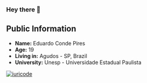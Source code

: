 ### Hey there 👋

## Public Information

* **Name:** Eduardo Conde Pires
* **Age:** 19
* **Living in:** Agudos - SP, Brazil
* **University:** Unesp - Universidade Estadual Paulista

[![iuricode](https://github-readme-stats.vercel.app/api/top-langs/?username=Edusu123&hide=html&layout=compact&theme=radical)](https://github.com/iuricode/)

<!--
**Edusu123/Edusu123** is a ✨ _special_ ✨ repository because its `README.md` (this file) appears on your GitHub profile.

Here are some ideas to get you started:

- 🔭 I’m currently working on ...
- 🌱 I’m currently learning ...
- 👯 I’m looking to collaborate on ...
- 🤔 I’m looking for help with ...
- 💬 Ask me about ...
- 📫 How to reach me: ...
- 😄 Pronouns: ...
- ⚡ Fun fact: ...
-->
